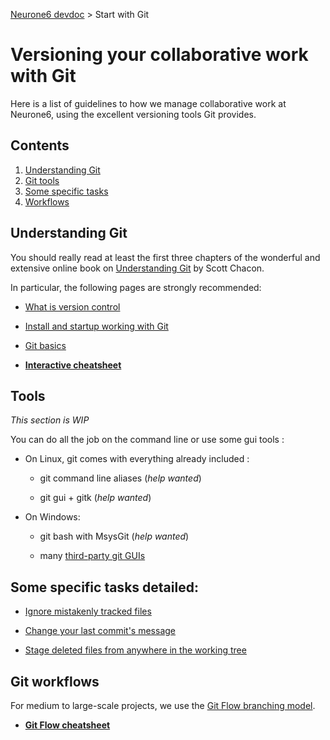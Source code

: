 [Neurone6 devdoc](../README.md) &gt; Start with Git

# Versioning your collaborative work with Git

Here is a list of guidelines to how we manage collaborative work at Neurone6, using the excellent versioning tools Git provides.

## Contents

1. [Understanding Git](#a_git_start)
1. [Git tools](#a_git_tools)
1. [Some specific tasks](#a_git_tasks)
1. [Workflows](#a_git_workflows)


<a name="a_git_start"></a>
## Understanding Git

You should really read at least the first three chapters of the wonderful and extensive online book on [Understanding Git](http://git-scm.com/documentation) by Scott Chacon.

In particular, the following pages are strongly recommended:

- [What is version control](http://git-scm.com/book/en/Getting-Started-About-Version-Control)

- [Install and startup working with Git](http://git-scm.com/book/en/Getting-Started-Installing-Git)

- [Git basics](http://git-scm.com/book/en/Getting-Started-Git-Basics)

- **[Interactive cheatsheet](http://ndpsoftware.com/git-cheatsheet.html)**

<a name="a_git_tools"></a>
## Tools

*This section is WIP*

You can do all the job on the command line or use some gui tools :

- On Linux, git comes with everything already included :

  - git command line aliases (*help wanted*)

  - git gui + gitk (*help wanted*)

- On Windows:

  - git bash with MsysGit (*help wanted*)

  - many [third-party git GUIs](http://git-scm.com/downloads/guis)

<a name="a_git_tasks"></a>
## Some specific tasks detailed:

- [Ignore mistakenly tracked files](git-ignore-mistakenly-tracked-files.md)

- [Change your last commit's message](git-change-your-last-commit-message.md)

- [Stage deleted files from anywhere in the working tree](git-stage-deleted-files.md)

<a name="a_git_workflows"></a>
## Git workflows

For medium to large-scale projects, we use the [Git Flow branching model](http://pygmeeweb.com/2013/09/02/git-the-gitflow-way.html).

- **[Git Flow cheatsheet](http://danielkummer.github.io/git-flow-cheatsheet/)**
